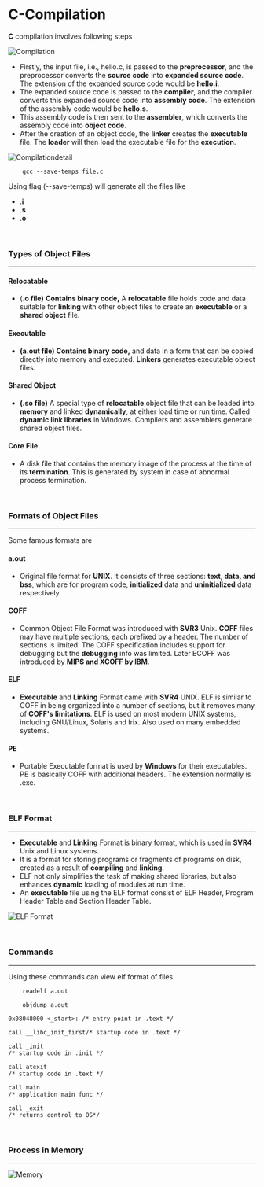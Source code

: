 # C-Compilation

**C** compilation involves following steps

<!-- image -->

![Compilation](../img/ccompilation.png)

<!-- Compilation detail -->

- Firstly, the input file, i.e., hello.c, is passed to the **preprocessor**, and the preprocessor converts the **source code** into **expanded source code**. The extension of the expanded source code would be **hello.i**.
- The expanded source code is passed to the **compiler**, and the compiler converts this expanded source code into **assembly code**. The extension of the assembly code would be **hello.s**.
- This assembly code is then sent to the **assembler**, which converts the assembly code into **object code**.
- After the creation of an object code, the **linker** creates the **executable** file. The **loader** will then load the executable file for the **execution**.

<!-- image -->

![Compilationdetail](../img/compilationc.jpg)

```
    gcc --save-temps file.c
```

Using flag (--save-temps) will generate all the files like 

- .**i**
- .**s**
- .**o**

<br>

### Types of Object Files
---

#### Relocatable 
- (**.o file)** **Contains binary code,** A **relocatable** file holds code and data suitable for **linking** with other object files to create an **executable** or a **shared object** file.

#### Executable

- **(a.out file) Contains binary code,** and data in a
form that can be copied directly into memory and executed. **Linkers**
generates executable object files.

#### Shared Object

- **(.so file)** A special type of **relocatable** object file
that can be loaded into **memory** and linked **dynamically**, at either load
time or run time. Called **dynamic link libraries** in Windows.
Compilers and assemblers generate shared object files.

#### Core File 

- A disk file that contains the memory image of the process at
the time of its **termination**. This is generated by system in case of
abnormal process termination.

<br>

### Formats of Object Files
---

Some famous formats are 

#### a.out

- Original file format for **UNIX**. It consists of three sections: **text, data, and bss**, which are for program code, **initialized** data and
**uninitialized** data respectively.

#### COFF

- Common Object File Format was introduced with **SVR3** Unix.
**COFF** files may have multiple sections, each prefixed by a
header. The number of sections is limited. The COFF
specification includes support for debugging but the **debugging**
info was limited. Later ECOFF was introduced by **MIPS and XCOFF by IBM**.

#### ELF

- **Executable** and **Linking** Format came with **SVR4** UNIX. ELF is
similar to COFF in being organized into a number of sections,
but it removes many of **COFF's** **limitations**. ELF is used on most
modern UNIX systems, including GNU/Linux, Solaris and Irix.
Also used on many embedded systems.

#### PE

- Portable Executable format is used by **Windows** for their executables. PE is basically COFF with additional headers. The extension normally is .exe.

<br>

### ELF Format
---

- **Executable** and **Linking** Format is binary format, which is used in
**SVR4** Unix and Linux systems.
- It is a format for storing programs or fragments of programs on
disk, created as a result of **compiling** and **linking**.
- ELF not only simplifies the task of making shared libraries, but
also enhances **dynamic** loading of modules at run time.
- An **executable** file using the ELF format consist of ELF Header,
Program Header Table and Section Header Table.

<!-- ELF image -->

![ELF Format](../img/elfformat.png)

<br>

### Commands
---

Using these commands can view elf format of files.

```
    readelf a.out
```

```
    objdump a.out
```

```
0x08048000 <_start>: /* entry point in .text */

call __libc_init_first/* startup code in .text */

call _init
/* startup code in .init */

call atexit
/* startup code in .text */

call main
/* application main func */

call _exit
/* returns control to OS*/
```

<br>

### Process in Memory
---

<!-- Process in memory image -->

![Memory](../img/memory.png)

<br>

